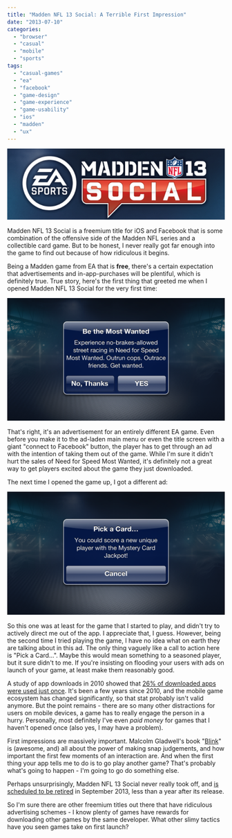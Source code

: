 ```yaml
---
title: "Madden NFL 13 Social: A Terrible First Impression"
date: "2013-07-10"
categories: 
  - "browser"
  - "casual"
  - "mobile"
  - "sports"
tags: 
  - "casual-games"
  - "ea"
  - "facebook"
  - "game-design"
  - "game-experience"
  - "game-usability"
  - "ios"
  - "madden"
  - "ux"
---
```


![Logo for Madden NFL 13 Social](images/madden-13-social-logo.png)

Madden NFL 13 Social is a freemium title for iOS and Facebook that is some combination of the offensive side of the Madden NFL series and a collectible card game. But to be honest, I never really got far enough into the game to find out because of how ridiculous it begins.

Being a Madden game from EA that is **free**, there's a certain expectation that advertisements and in-app-purchases will be plentiful, which is definitely true. True story, here's the first thing that greeted me when I opened Madden NFL 13 Social for the very first time:

![Need for Speed ad in Madden NFL 13 Social](images/madden-13-social-nfs-ad.png)

That's right, it's an advertisement for an entirely different EA game. Even before you make it to the ad-laden main menu or even the title screen with a giant "connect to Facebook" button, the player has to get through an ad with the intention of taking them out of the game. While I'm sure it didn't hurt the sales of Need for Speed Most Wanted, it's definitely not a great way to get players excited about the game they just downloaded.

The next time I opened the game up, I got a different ad:

![Madden ad in Madden NFL 13 Social](images/madden-13-social-madden-ad.png)

So this one was at least for the game that I started to play, and didn't try to actively direct me out of the app. I appreciate that, I guess. However, being the second time I tried playing the game, I have no idea what on earth they are talking about in this ad. The only thing vaguely like a call to action here is "Pick a Card...". Maybe this would mean something to a seasoned player, but it sure didn't to me. If you're insisting on flooding your users with ads on launch of your game, at least make them reasonably good.

A study of app downloads in 2010 showed that [26% of downloaded apps were used just once](http://www.localytics.com/blog/2011/first-impressions-matter-26-percent-of-apps-downloaded-used-just-once/). It's been a few years since 2010, and the mobile game ecosystem has changed significantly, so that stat probably isn't valid anymore. But the point remains - there are so many other distractions for users on mobile devices, a game has to really engage the person in a hurry. Personally, most definitely I've even _paid money_ for games that I haven't opened once (also yes, I may have a problem).

First impressions are massively important. Malcolm Gladwell's book "[Blink](http://www.gladwell.com/blink/)" is (awesome, and) all about the power of making snap judgements, and how important the first few moments of an interaction are. And when the first thing your app tells me to do is to go play another game? That's probably what's going to happen - I'm going to go do something else.

Perhaps unsurprisingly, Madden NFL 13 Social never really took off, and [is scheduled to be retired](https://help.ea.com/article/madden-nfl-social-is-being-retired) in September 2013, less than a year after its release.

So I'm sure there are other freemium titles out there that have ridiculous advertising schemes - I know plenty of games have rewards for downloading other games by the same developer. What other slimy tactics have you seen games take on first launch?

